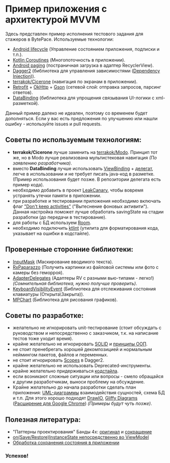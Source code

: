 # Пример приложения с архитектурой MVVM
Здесь представлен пример исполнения тестового задания для стажеров в BytePace.
Используемые технологии:
* [Android lifecycle](https://developer.android.com/jetpack/androidx/releases/lifecycle) (Управление состоянием приложения, подписки и т.п.).
* [Kotlin Coroutines](https://developer.android.com/kotlin/coroutines) (Многопоточность в приложении).
* [Android paging](https://developer.android.com/topic/libraries/architecture/paging/v3-overview) (постраничная загрузка в адаптер RecyclerView).
* [Dagger2](https://developer.android.com/training/dependency-injection/dagger-android) (библиотека для управления зависимостями ([Dependency Injection](https://ru.wikipedia.org/wiki/%D0%92%D0%BD%D0%B5%D0%B4%D1%80%D0%B5%D0%BD%D0%B8%D0%B5_%D0%B7%D0%B0%D0%B2%D0%B8%D1%81%D0%B8%D0%BC%D0%BE%D1%81%D1%82%D0%B8))).
* [terrakok/Cicerone](https://github.com/terrakok/Cicerone) (навигация по экранам в приложении).
* [Retrofit](https://square.github.io/retrofit/) + [OkHttp](https://square.github.io/okhttp/) + [Gson](https://github.com/google/gson) (сетевой слой: отправка запросов, парсинг ответов).
* [DataBinding](https://developer.android.com/topic/libraries/data-binding) (библиотека для упрощения связывания UI-логики с xml-разметкой).

Данный пример далеко не идеален, поэтому со временем будет дополняться. Если у вас есть предложения по улучшению или нашли ошибку - используйте issues и pull requests.

## Советы по используемым технологиям:
* **terrakok/Cicerone** лучше заменить на [terrakok/Modo](https://github.com/terrakok/Modo). Принцип тот же, но в Modo лучше реализована мультистековая навигация *(По заявлению разработчика)*.
* вместо **DataBinding** лучше использовать [ViewBinding](https://developer.android.com/topic/libraries/view-binding) + [делегат](https://github.com/kirich1409/ViewBindingPropertyDelegate), легче в использовании и не требует писать java-код в разметке. (Пример использования будет позже. В репозитории делегата есть пример кода).
* необходимо добавить в проект [LeakCanary](https://square.github.io/leakcanary/), чтобы вовремя устранять утечки памяти в приложении.
* при разработке и тестировании приложения необходимо включать флаг ["Don't keep activities"](https://habr.com/ru/post/221679/) ("Вытеснение фоновых активити"). Данная настройка поможет лучше обработать savingState на стадии разработки (до передачи в тестирование).
* для работы с БД используем [Room](https://developer.android.com/training/data-storage/room).
* необходимо подключить [ktlint](https://github.com/pinterest/ktlint) (утилита для форматирования кода, указывает на ошибки в кодстайле).

## Проверенные сторонние библиотеки:
* [InputMask](https://github.com/RedMadRobot/input-mask-android) (Маскирование вводимого текста).
* [RxPaparazzo](https://github.com/miguelbcr/RxPaparazzo) (Получить картинки из файловой системы или фото с камеры без геморроя).
* [AdapterDelegates](https://github.com/sockeqwe/AdapterDelegates) (Адаптеры RV с разными вью-типами - легко!) *(Сомнительная библиотека, нужно получше проверить)*.
* [KeyboardVisibilityEvent](https://github.com/yshrsmz/KeyboardVisibilityEvent) (Библиотека для отслеживания состояния клавиатуры (Открыта\Закрыта)).
* [MPChart](https://github.com/PhilJay/MPAndroidChart) (Библиотека для рисования графиков).

## Советы по разработке:
* желательно не игнорировать unit-тестирование (стоит обсуждать с руководством и непосредственно с заказчиком, т.к. на написание тестов тоже уходит время).
* крайне желательно не игнорировать [SOLID](https://medium.com/webbdev/solid-4ffc018077da) и [принципы ООП](https://habr.com/ru/post/87205/).
* не стоит пренебрегать хорошей декомпозицией и нормальным неймингом пакетов, файлов и переменных.
* не стоит игнорировать [Scopes](https://habr.com/ru/post/279641/) в Dagger2.
* крайне желательно не использовать Deprecated-инструменты.
* крайне желательно придерживаться [кодстайла](https://developer.android.com/kotlin/style-guide).
* если возникают сложные ситуации или вопросы - смело обращайся к другим разработчикам, выноси проблему на обсуждение.
* Крайне желательно до начала разработки сделать план приложения: [UML-диаграммы](https://evergreens.com.ua/ru/articles/uml-diagrams.html) взаимодействия сущностей, схема БД и т.п. Для этого хорошо подходят [DrawIO](https://drawio-app.com/), [Gliffy Diagrams](https://www.gliffy.com/) ([Расширение для Google Chrome](https://chrome.google.com/webstore/detail/gliffy-diagrams/bhmicilclplefnflapjmnngmkkkkpfad?hl=ru)) *(Примеры будут чуть позже)*.

## Полезная литература:
* "Паттерны проектирования" Банды 4х: [оригинал](https://docs.google.com/file/d/0B6GuCegBf3X3Tm1rZl9BUTduQm8/edit?resourcekey=0-ME3Ni9D9Wae8zLuAbNPx6w) и [сокращение](https://bool.dev/blog/detail/gof-design-patterns)
* [on(Save/Restore)InstanceState непосредственно во ViewModel](https://developer.android.com/topic/libraries/architecture/viewmodel-savedstate)
* [Обработка сохранения состояния в приложении](https://developer.android.com/topic/libraries/architecture/saving-states)

### Успехов!
